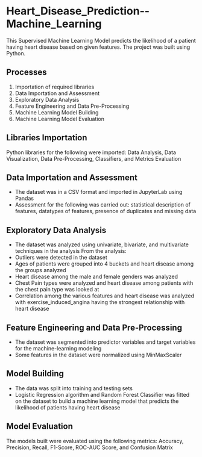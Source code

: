 # Heart_Disease_Prediction--Machine_Learning
This Supervised Machine Learning Model predicts the likelihood of a patient having heart disease based on given features. The project was built using Python.

## Processes
1. Importation of required libraries
2. Data Importation and Assessment
3. Exploratory Data Analysis
4. Feature Engineering and Data Pre-Processing
5. Machine Learning Model Building
6. Machine Learning Model Evaluation

## Libraries Importation
Python libraries for the following were imported: Data Analysis, Data Visualization, Data Pre-Processing, Classifiers, and Metrics Evaluation

## Data Importation and Assessment
- The dataset was in a CSV format and imported in JupyterLab using Pandas
- Assessment for the following was carried out: statistical description of features, datatypes of features, presence of duplicates and missing data

## Exploratory Data Analysis
- The dataset was analyzed using univariate, bivariate, and multivariate techniques in the analysis
  From the analysis:
- Outliers were detected in the dataset
- Ages of patients were grouped into 4 buckets and heart disease among the groups analyzed
- Heart disease among the male and female genders was analyzed
- Chest Pain types were analyzed and heart disease among patients with the chest pain type was looked at
- Correlation among the various features and heart disease was analyzed with exercise_induced_angina having the strongest relationship with heart disease

## Feature Engineering and Data Pre-Processing
- The dataset was segmented into predictor variables and target variables for the machine-learning modeling
- Some features in the dataset were normalized using MinMaxScaler

## Model Building
- The data was split into training and testing sets
- Logistic Regression algorithm and Random Forest Classifier was fitted on the dataset to build a machine learning model that predicts the likelihood of patients having heart disease

## Model Evaluation
The models built were evaluated using the following metrics: Accuracy, Precision, Recall, F1-Score, ROC-AUC Score, and Confusion Matrix
